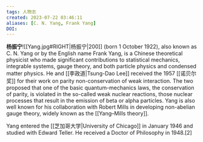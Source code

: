 ```yaml
---
tags: 人物志
created: 2023-07-22 03:46:11
aliases: [C. N. Yang, Frank Yang]
DOI: 
---
```


**杨振宁**![[Yang.jpg#RIGHT|杨振宁|200]] (born 1 October 1922), also known as C. N. Yang or by the English name Frank Yang, is a Chinese theoretical physicist who made significant contributions to statistical mechanics, integrable systems, gauge theory, and both particle physics and condensed matter physics. He and [[李政道|Tsung-Dao Lee]] received the 1957 [[诺贝尔奖]] for their work on parity non-conservation of weak interaction. The two proposed that one of the basic quantum-mechanics laws, the conservation of parity, is violated in the so-called weak nuclear reactions, those nuclear processes that result in the emission of beta or alpha particles. Yang is also well known for his collaboration with Robert Mills in developing non-abelian gauge theory, widely known as the [[Yang–Mills theory]].

Yang entered the [[芝加哥大学|University of Chicago]] in January 1946 and studied with Edward Teller. He received a Doctor of Philosophy in 1948.[2]

